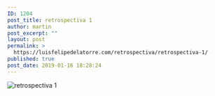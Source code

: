 ```yaml
---
ID: 1204
post_title: retrospectiva 1
author: martin
post_excerpt: ""
layout: post
permalink: >
  https://luisfelipedelatorre.com/retrospectiva/retrospectiva-1/
published: true
post_date: 2019-01-16 18:28:24
---
```

<p><img src="https://luisfelipedelatorre.com/wp-content/uploads/2019/01/retrospectiva-1.jpg" alt="retrospectiva 1"/></p>